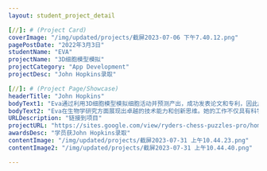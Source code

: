 ```yaml
---
layout: student_project_detail

[//]: # (Project Card)
coverImage: "/img/updated/projects/截屏2023-07-06 下午7.40.12.png"
pagePostDate: "2022年3月3日"
studentName: "EVA"
projectName: "3D细胞模型模拟"
projectCategory: "App Development"
projectDesc: "John Hopkins录取"

[//]: # (Project Page/Showcase)
headerTitle: "John Hopkins"
bodyText1: "Eva通过利用3D细胞模型模拟细胞活动并预测产出，成功发表论文和专利，因此成功获得了约翰·霍普金斯大学生物学专业的录取。"
bodyText2: "Eva在生物学研究方面展现出卓越的技术能力和创新思维。她的工作不仅具有科学严谨性，还表现出对复杂生物过程的深入理解，令人赞叹。"
URLDescription: "链接到项目"
projectURL: "https://sites.google.com/view/ryders-chess-puzzles-pro/home"
awardsDesc: "学员获John Hopkins录取"
contentImage: "/img/updated/projects/截屏2023-07-31 上午10.44.23.png"
contentImage2: "/img/updated/projects/截屏2023-07-31 上午10.44.40.png"

---
```

